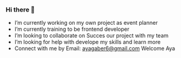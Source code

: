 ### Hi there 👋

- I’m currently working on my own project as event planner
- I’m currently training to be frontend developer
- I’m looking to collaborate on Succes our project with my team
- I’m looking for help with develope my skills and learn more
- Connect with me by Email: ayagaber6@gmail.com
Welcome Aya
